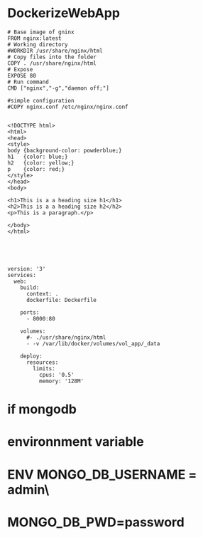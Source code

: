 # DockerizeWebApp

    # Base image of gninx
    FROM nginx:latest
    # Working directory
    #WORKDIR /usr/share/nginx/html
    # Copy files into the folder
    COPY . /usr/share/nginx/html
    # Expose
    EXPOSE 80
    # Run command
    CMD ["nginx","-g","daemon off;"]

    #simple configuration
    #COPY nginx.conf /etc/nginx/nginx.conf


    <!DOCTYPE html>
    <html>
    <head>
    <style>
    body {background-color: powderblue;}
    h1   {color: blue;}
    h2   {color: yellow;}
    p    {color: red;}
    </style>
    </head>
    <body>

    <h1>This is a a heading size h1</h1>
    <h2>This is a a heading size h2</h2>
    <p>This is a paragraph.</p>

    </body>
    </html>





    version: '3'
    services:
      web:
        build:
          context: .
          dockerfile: Dockerfile

        ports:
          - 8000:80

        volumes:
          #- ./usr/share/nginx/html
          - -v /var/lib/docker/volumes/vol_app/_data

        deploy:
          resources:
            limits:
              cpus: '0.5'
              memory: '128M'
# if mongodb
# environnment variable
# ENV MONGO_DB_USERNAME = admin\
#     MONGO_DB_PWD=password
